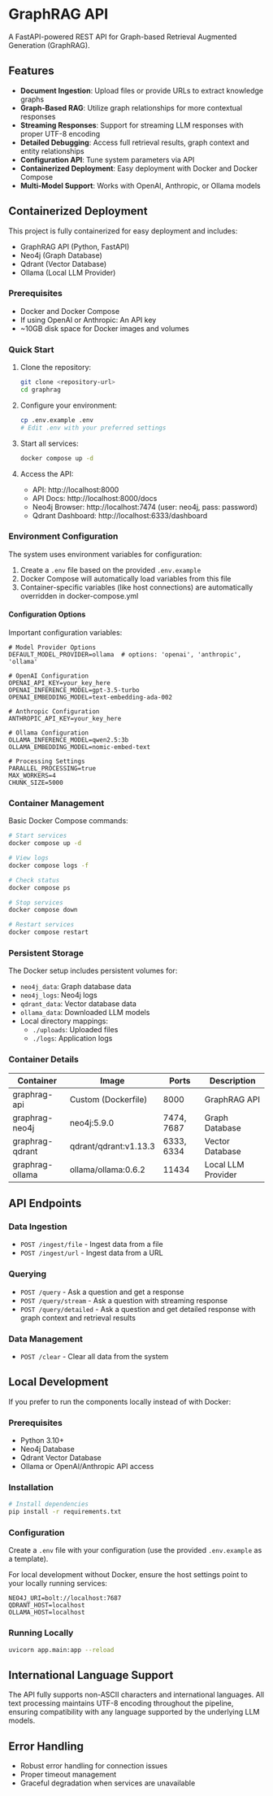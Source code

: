 # GraphRAG API

A FastAPI-powered REST API for Graph-based Retrieval Augmented Generation (GraphRAG).

## Features

- **Document Ingestion**: Upload files or provide URLs to extract knowledge graphs
- **Graph-Based RAG**: Utilize graph relationships for more contextual responses
- **Streaming Responses**: Support for streaming LLM responses with proper UTF-8 encoding
- **Detailed Debugging**: Access full retrieval results, graph context and entity relationships
- **Configuration API**: Tune system parameters via API
- **Containerized Deployment**: Easy deployment with Docker and Docker Compose
- **Multi-Model Support**: Works with OpenAI, Anthropic, or Ollama models

## Containerized Deployment

This project is fully containerized for easy deployment and includes:

- GraphRAG API (Python, FastAPI)
- Neo4j (Graph Database)
- Qdrant (Vector Database)
- Ollama (Local LLM Provider)

### Prerequisites

- Docker and Docker Compose
- If using OpenAI or Anthropic: An API key
- ~10GB disk space for Docker images and volumes

### Quick Start

1. Clone the repository:
   ```bash
   git clone <repository-url>
   cd graphrag
   ```

2. Configure your environment:
   ```bash
   cp .env.example .env
   # Edit .env with your preferred settings
   ```

3. Start all services:
   ```bash
   docker compose up -d
   ```

4. Access the API:
   - API: http://localhost:8000
   - API Docs: http://localhost:8000/docs
   - Neo4j Browser: http://localhost:7474 (user: neo4j, pass: password)
   - Qdrant Dashboard: http://localhost:6333/dashboard

### Environment Configuration

The system uses environment variables for configuration:

1. Create a `.env` file based on the provided `.env.example`
2. Docker Compose will automatically load variables from this file
3. Container-specific variables (like host connections) are automatically overridden in docker-compose.yml

#### Configuration Options

Important configuration variables:

```
# Model Provider Options
DEFAULT_MODEL_PROVIDER=ollama  # options: 'openai', 'anthropic', 'ollama'

# OpenAI Configuration
OPENAI_API_KEY=your_key_here
OPENAI_INFERENCE_MODEL=gpt-3.5-turbo
OPENAI_EMBEDDING_MODEL=text-embedding-ada-002

# Anthropic Configuration
ANTHROPIC_API_KEY=your_key_here

# Ollama Configuration
OLLAMA_INFERENCE_MODEL=qwen2.5:3b
OLLAMA_EMBEDDING_MODEL=nomic-embed-text

# Processing Settings
PARALLEL_PROCESSING=true
MAX_WORKERS=4
CHUNK_SIZE=5000
```

### Container Management

Basic Docker Compose commands:

```bash
# Start services
docker compose up -d

# View logs
docker compose logs -f

# Check status
docker compose ps

# Stop services
docker compose down

# Restart services
docker compose restart
```

### Persistent Storage

The Docker setup includes persistent volumes for:

- `neo4j_data`: Graph database data
- `neo4j_logs`: Neo4j logs
- `qdrant_data`: Vector database data
- `ollama_data`: Downloaded LLM models
- Local directory mappings:
  - `./uploads`: Uploaded files
  - `./logs`: Application logs

### Container Details

| Container        | Image                | Ports        | Description           |
|------------------|----------------------|--------------|------------------------|
| graphrag-api     | Custom (Dockerfile)  | 8000         | GraphRAG API           |
| graphrag-neo4j   | neo4j:5.9.0          | 7474, 7687   | Graph Database         |
| graphrag-qdrant  | qdrant/qdrant:v1.13.3| 6333, 6334   | Vector Database        |
| graphrag-ollama  | ollama/ollama:0.6.2  | 11434        | Local LLM Provider     |

## API Endpoints

### Data Ingestion

- `POST /ingest/file` - Ingest data from a file
- `POST /ingest/url` - Ingest data from a URL

### Querying

- `POST /query` - Ask a question and get a response
- `POST /query/stream` - Ask a question with streaming response
- `POST /query/detailed` - Ask a question and get detailed response with graph context and retrieval results

### Data Management

- `POST /clear` - Clear all data from the system

## Local Development

If you prefer to run the components locally instead of with Docker:

### Prerequisites

- Python 3.10+
- Neo4j Database
- Qdrant Vector Database
- Ollama or OpenAI/Anthropic API access

### Installation

```bash
# Install dependencies
pip install -r requirements.txt
```

### Configuration

Create a `.env` file with your configuration (use the provided `.env.example` as a template).

For local development without Docker, ensure the host settings point to your locally running services:

```
NEO4J_URI=bolt://localhost:7687
QDRANT_HOST=localhost
OLLAMA_HOST=localhost
```

### Running Locally

```bash
uvicorn app.main:app --reload
```

## International Language Support

The API fully supports non-ASCII characters and international languages. All text processing maintains UTF-8 encoding throughout the pipeline, ensuring compatibility with any language supported by the underlying LLM models.

## Error Handling

- Robust error handling for connection issues
- Proper timeout management
- Graceful degradation when services are unavailable

